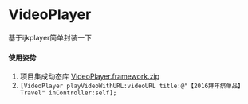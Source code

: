 # VideoPlayer
基于ijkplayer简单封装一下

#### 使用姿势
1. 项目集成动态库 [VideoPlayer.framework.zip](https://pan.baidu.com/s/1mhEcyc4)
2. `[VideoPlayer playVideoWithURL:videoURL title:@"【2016拜年祭单品】Travel" inController:self];`

